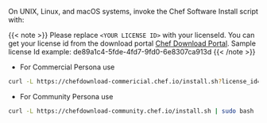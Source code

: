 On UNIX, Linux, and macOS systems, invoke the Chef Software Install script with:

{{< note >}}
Please replace `<YOUR LICENSE ID>` with your licenseId. You can get your license id from the
download portal [Chef Download Portal](https://chef.io/downloads).
Sample license Id example: de89a1c4-5fde-4fd7-9fd0-6e8307ca913d
{{< /note >}}

- For Commercial Persona use

```bash
curl -L https://chefdownload-commericial.chef.io/install.sh?license_id=<YOUR LICENSE ID> | sudo bash
```

- For Community Persona use

```bash
curl -L https://chefdownload-community.chef.io/install.sh | sudo bash
```
